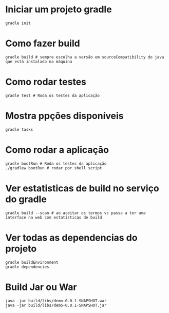 # Iniciar um projeto gradle
```shell
gradle init
```

# Como fazer build
```shell
gradle build # sempre escolha a versão em sourceCompatibility do java que está instalado na máquina
```

# Como rodar testes
```shell
gradle test # Roda os testes da aplicação
```

# Mostra ppções disponíveis
```shell
gradle tasks
```

# Como rodar a aplicação
```shell
gradle bootRun # Roda os testes da aplicação
./gradlew bootRun # rodar por shell script
```

# Ver estatisticas de build no serviço do gradle
```shell
gradle build --scan # ao aceitar os termos vc passa a ter uma interface na web com estatísticas de build
```

# Ver todas as dependencias do projeto
```shell
gradle buildEnvironment
gradle dependencies
```

# Build Jar ou War
```shell
java -jar build/libs/demo-0.0.1-SNAPSHOT.war
java -jar build/libs/demo-0.0.1-SNAPSHOT.jar
```

